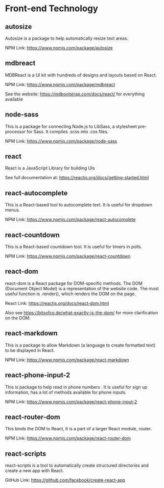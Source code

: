 # Front-end Technology

## autosize

Autosize is a package to help automatically resize text areas.

NPM Link: <https://www.npmjs.com/package/autosize>

## mdbreact

MDBReact is a UI kit with hundreds of designs and layouts based on React.

NPM Link: <https://www.npmjs.com/package/mdbreact>

See the website: <https://mdbootstrap.com/docs/react/> for everything available

## node-sass

This is a package for connecting Node.js to LibSass, a stylesheet pre-processor for Sass. It compiles .scss into .css files.

NPM Link: <https://www.npmjs.com/package/node-sass>

## react

React is a JavaScript Library for building UIs

See full documentation at: <https://reactjs.org/docs/getting-started.html>

## react-autocomplete

This is a React-based tool to autocomplete text. It is useful for dropdown menus.

NPM Link: <https://www.npmjs.com/package/react-autocomplete>

## react-countdown

This is a React-based countdown tool. It is useful for timers in polls.

NPM Link: <https://www.npmjs.com/package/react-countdown>

## react-dom

react-dom is a React package for DOM-specific methods. The DOM (Document Object Model) is a representation of the website code. The most useful function is .render(), which renders the DOM on the page.

React Link: <https://reactjs.org/docs/react-dom.html>

Also see <https://bitsofco.de/what-exactly-is-the-dom/> for more clarification on the DOM.

## react-markdown

This is a package to allow Markdown (a language to create formatted text) to be displayed in React.

NPM Link: <https://www.npmjs.com/package/react-markdown>

## react-phone-input-2

This is package to help read in phone numbers . It is useful for sign up information, has a lot of methods available for phone inputs.

NPM Link: <https://www.npmjs.com/package/react-phone-input-2>

## react-router-dom

This binds the DOM to React, It is a part of a larger React module, router.

NPM Link: <https://www.npmjs.com/package/react-router-dom>

## react-scripts

react-scripts is a tool to automatically create structured directories and create a new app with React.

GitHub Link: <https://github.com/facebook/create-react-app>
